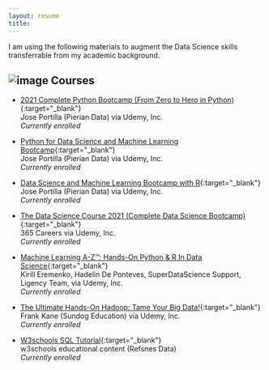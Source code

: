 ```yaml
---
layout: resume
title: 
---
```


I am using the following materials to augment the Data Science skills transferrable from my academic background.  

## ![image](https://user-images.githubusercontent.com/84908213/131991150-4fced03e-2ca3-4060-b724-28d65194d643.png)  Courses

- [2021 Complete Python Bootcamp (From Zero to Hero in Python)](https://www.udemy.com/course/complete-python-bootcamp/){:target="_blank"}<br/>
Jose Portilla (Pierian Data) via Udemy, Inc.<br/>
_Currently enrolled_

- [Python for Data Science and Machine Learning Bootcamp](https://www.udemy.com/course/python-for-data-science-and-machine-learning-bootcamp/){:target="_blank"}<br/>
Jose Portilla (Pierian Data) via Udemy, Inc.<br/>
_Currently enrolled_

- [Data Science and Machine Learning Bootcamp with R](https://www.udemy.com/course/data-science-and-machine-learning-bootcamp-with-r/){:target="_blank"}<br/>
Jose Portilla (Pierian Data) via Udemy, Inc.<br/>
_Currently enrolled_

- [The Data Science Course 2021 (Complete Data Science Bootcamp)](https://www.udemy.com/course/the-data-science-course-complete-data-science-bootcamp/){:target="_blank"}<br/>
365 Careers via Udemy, Inc.<br/>
_Currently enrolled_

- [Machine Learning A-Z™: Hands-On Python & R In Data Science](https://www.udemy.com/course/machinelearning/){:target="_blank"}<br/>
Kirill Eremenko, Hadelin De Ponteves, SuperDataScience Support, Ligency Team, via Udemy, Inc.<br/>
_Currently enrolled_

- [The Ultimate Hands-On Hadoop: Tame Your Big Data!](https://www.udemy.com/course/the-ultimate-hands-on-hadoop-tame-your-big-data/){:target="_blank"}<br/>
Frank Kane (Sundog Education) via Udemy, Inc.<br/>
_Currently enrolled_

- [W3schools SQL Tutorial](https://www.w3schools.com/sql/default.asp){:target="_blank"}<br/>
w3schools educational content (Refsnes Data)<br/>
_Currently enrolled_
